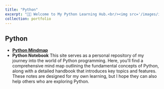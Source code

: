 ```yaml
---
title: "Python"
excerpt: "👋🏻 Welcome to My Python Learning Hub.<br/><img src='/images/image_python.png'>"
collection: portfolio
---
```

## Python
 - **[Python Mindmap](https://www.canva.com/design/DAGUyznbOvY/2hQtGwE4yN0mrOktPLnjsg/view?utm_content=DAGUyznbOvY&utm_campaign=share_your_design&utm_medium=link&utm_source=shareyourdesignpanel)**
 - **Python Notebook**
This site serves as a personal repository of my journey into the world of Python programming. Here, you'll find a comprehensive mind map outlining the fundamental concepts of Python, along with a detailed handbook that introduces key topics and features. These notes are designed for my own learning, but I hope they can also help others who are exploring Python.
